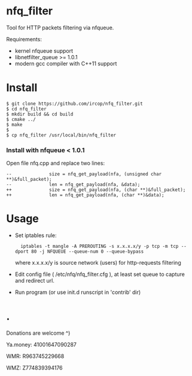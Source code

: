 nfq_filter
==========

Tool for HTTP packets filtering via nfqueue.

Requirements:

 - kernel nfqueue support
 - libnetfilter_queue >= 1.0.1
 - modern gcc compiler with C++11 support

# Install


    $ git clone https://github.com/ircop/nfq_filter.git
    $ cd nfq_filter
    $ mkdir build && cd build
    $ cmake ../
    $ make
    $
    $ cp nfq_filter /usr/local/bin/nfq_filter

### Install with nfqueue < 1.0.1

Open file nfq.cpp and replace two lines:

    --              size = nfq_get_payload(nfa, (unsigned char **)&full_packet);
    --              len = nfq_get_payload(nfa, &data);
    ++              size = nfq_get_payload(nfa, (char **)&full_packet);
    ++              len = nfq_get_payload(nfa, (char **)&data);


# Usage


- Set iptables rule:


        iptables -t mangle -A PREROUTING -s x.x.x.x/y -p tcp -m tcp --dport 80 -j NFQUEUE --queue-num 0 --queue-bypass

    where x.x.x.x/y is source network (users) for http-requests filtering

- Edit config file ( /etc/nfq/nfq_filter.cfg ), at least set queue to capture and redirect url.

- Run program (or use init.d runscript in 'contrib' dir)


# . 
Donations are welcome ^)

Ya.money: 41001647090287

WMR: R963745229668

WMZ: Z774839394176

